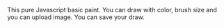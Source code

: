 This pure Javascript basic paint. You can draw with color, brush size and you can upload image. You can save your draw.

